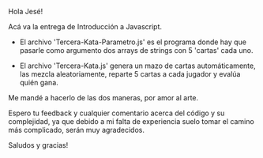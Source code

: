 Hola Jesé!

Acá va la entrega de Introducción a Javascript.

- El archivo 'Tercera-Kata-Parametro.js' es el programa donde hay que pasarle
como argumento dos arrays de strings con 5 'cartas' cada uno.

- El archivo 'Tercera-Kata.js' genera un mazo de cartas automáticamente, 
las mezcla aleatoriamente, reparte 5 cartas a cada jugador y evalúa quién gana.

Me mandé a hacerlo de las dos maneras, por amor al arte.

Espero tu feedback y cualquier comentario acerca del código y su complejidad, ya que debido a mi falta de experiencia suelo tomar el camino más complicado, serán muy
agradecidos.

Saludos y gracias!

